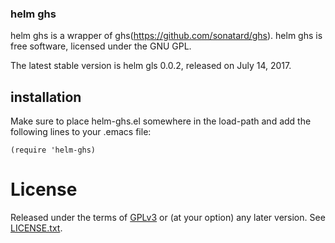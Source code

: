 ### helm ghs

helm ghs is a wrapper of ghs(https://github.com/sonatard/ghs).
helm ghs is free software, licensed under the GNU GPL.

The latest stable version is helm gls 0.0.2, released on July 14, 2017.

## installation
Make sure to place helm-ghs.el somewhere in the load-path and add the following lines to your .emacs file:

```
(require 'helm-ghs)
```

# License

Released under the terms of [GPLv3](https://www.gnu.org/licenses/gpl-3.0.en.html) or (at your option) any later version. See [LICENSE.txt](https://github.com/iory/emacs-helm-ghs/blob/master/LICENSE.txt).
